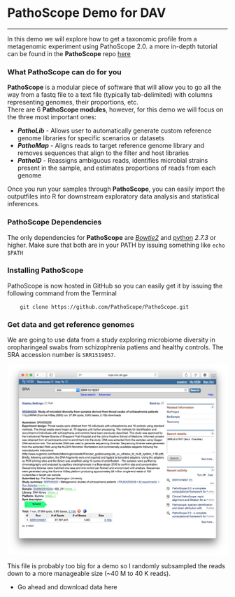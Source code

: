 # PathoScope Demo for DAV
-------------------------

In this demo we will explore how to get a taxonomic profile from a metagenomic experiment using PathoScope 2.0. a more in-depth tutorial can be found in the **PathoScope** repo [here](https://github.com/PathoScope/PathoScope/raw/master/pathoscope2.0_v0.02_tutorial.pdf)

### What PathoScope can do for you
**PathoScope** is a modular piece of software that will allow you to go all the way from a fastq file to a text file (typically tab-delimited) with columns representing genomes, their proportions, etc.  
There are 6 **PathoScope modules**, however, for this demo we will focus on the three most important ones:
- ***PathoLib*** - Allows user to automatically generate custom reference genome libraries for specific scenarios or datasets
- ***PathoMap*** - Aligns reads to target reference genome library and removes sequences that align to the filter and host libraries
- ***PathoID*** - Reassigns ambiguous reads, identifies microbial strains present in the sample, and estimates proportions of reads from each genome  

Once you run your samples through **PathoScope**, you can easily import the outputfiles into R for downstream exploratory data analysis and statistical inferences.

### PathoScope Dependencies
The only dependencies for **PathoScope** are [*Bowtie2*](http://bowtie-bio.sourceforge.net/bowtie2/index.shtml) and [python](https://www.python.org) *2.7.3* or higher. Make sure that both are in your PATH by issuing something like `echo $PATH`

### Installing PathoScope
PathoScope is now hosted in GitHub so you can easily get it by issuing the following command from the Terminal  

		git clone https://github.com/PathoScope/PathoScope.git

### Get data and get reference genomes
We are going to use data from a study exploring microbiome diversity in oropharingeal swabs from schizophrenia patiens and healthy controls. The SRA accession number is `SRR1519057`. 

![SRA](https://github.com/ecastron/PS_demo/raw/master/sra.png)

This file is probably too big for a demo so I randomly subsampled the reads down to a more manageable size (~40 M to 40 K reads).

- Go ahead and download data here 